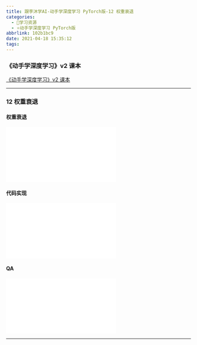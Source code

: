 ```yaml
---
title: 跟李沐学AI-动手学深度学习 PyTorch版-12 权重衰退
categories:
  - 🌙学习资源
  - ⭐动手学深度学习 PyTorch版
abbrlink: 102b1bc9
date: 2021-04-18 15:35:12
tags:
---
```


### 《动手学深度学习》v2 课本

[《动手学深度学习》v2 课本](http://zh.d2l.ai/)

***

### 12 权重衰退

#### 权重衰退

<iframe src="//player.bilibili.com/player.html?aid=930245248&bvid=BV1UK4y1o7dy&cid=325655483&page=1" scrolling="no" border="0" frameborder="no" framespacing="0" allowfullscreen="true"> </iframe>

<!--more-->

#### 代码实现

<iframe src="//player.bilibili.com/player.html?aid=930245248&bvid=BV1UK4y1o7dy&cid=325680074&page=2" scrolling="no" border="0" frameborder="no" framespacing="0" allowfullscreen="true"> </iframe>

#### QA

<iframe src="//player.bilibili.com/player.html?aid=930245248&bvid=BV1UK4y1o7dy&cid=325655537&page=3" scrolling="no" border="0" frameborder="no" framespacing="0" allowfullscreen="true"> </iframe>

***

